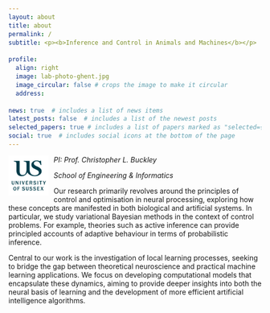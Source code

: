 ```yaml
---
layout: about
title: about
permalink: /
subtitle: <p><b>Inference and Control in Animals and Machines</b></p>

profile:
  align: right
  image: lab-photo-ghent.jpg
  image_circular: false # crops the image to make it circular
  address: 

news: true  # includes a list of news items
latest_posts: false  # includes a list of the newest posts
selected_papers: true # includes a list of papers marked as "selected={true}"
social: true  # includes social icons at the bottom of the page
---
```


<img src="../assets/img/uni_of_sussex_logo.png" alt="My Image"  width="80" height="80" style="float: left; margin-right: 10px;">

<i>PI: Prof. Christopher L. Buckley</i>

<i>School of Engineering & Informatics</i>

Our research primarily revolves around the principles of control and optimisation in neural processing, exploring how these concepts are manifested in both biological and artificial systems. In particular, we study variational Bayesian methods in the context of control problems. For example, theories such as active inference can provide principled accounts of adaptive behaviour in terms of probabilistic inference.

Central to our work is the investigation of local learning processes, seeking to bridge the gap between theoretical neuroscience and practical machine learning applications. We focus on developing computational models that encapsulate these dynamics, aiming to provide deeper insights into both the neural basis of learning and the development of more efficient artificial intelligence algorithms.


